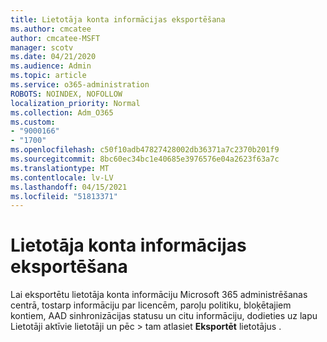 ```yaml
---
title: Lietotāja konta informācijas eksportēšana
ms.author: cmcatee
author: cmcatee-MSFT
manager: scotv
ms.date: 04/21/2020
ms.audience: Admin
ms.topic: article
ms.service: o365-administration
ROBOTS: NOINDEX, NOFOLLOW
localization_priority: Normal
ms.collection: Adm_O365
ms.custom:
- "9000166"
- "1700"
ms.openlocfilehash: c50f10adb47827428002db36371a7c2370b201f9
ms.sourcegitcommit: 8bc60ec34bc1e40685e3976576e04a2623f63a7c
ms.translationtype: MT
ms.contentlocale: lv-LV
ms.lasthandoff: 04/15/2021
ms.locfileid: "51813371"
---
```

# <a name="export-user-account-information"></a>Lietotāja konta informācijas eksportēšana

Lai eksportētu lietotāja konta informāciju Microsoft 365 administrēšanas centrā, tostarp informāciju par licencēm, paroļu politiku, bloķētajiem kontiem, AAD sinhronizācijas statusu un citu informāciju, dodieties uz lapu Lietotāji aktīvie lietotāji un pēc  >  [](https://go.microsoft.com/fwlink/p/?linkid=834822) tam atlasiet **Eksportēt** lietotājus .